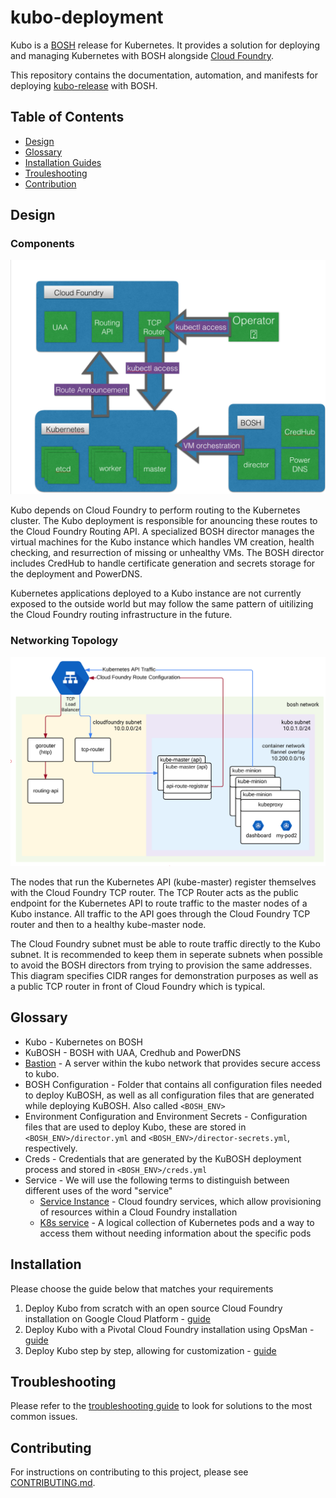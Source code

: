 # kubo-deployment

Kubo is a [BOSH](https://bosh.io/) release for Kubernetes. It provides a solution for deploying and managing Kubernetes with BOSH alongside [Cloud Foundry](https://cloudfoundry.org). 

This repository contains the documentation, automation, and manifests for deploying [kubo-release](https://github.com/pivotal-cf-experimental/kubo-release) with BOSH.

## Table of Contents

- [Design](#design)
- [Glossary](#glossary)
- [Installation Guides](#installation)
- [Trouleshooting](#troubleshooting)
- [Contribution](#contributing)

## Design

### Components

![Components of Kubo](docs/images/kubo-components.png)

Kubo depends on Cloud Foundry to perform routing to the Kubernetes cluster. The Kubo deployment is responsible for anouncing these routes to the Cloud Foundry Routing API. A specialized BOSH director manages the virtual machines for the Kubo instance which handles VM creation, health checking, and resurrection of missing or unhealthy VMs. The BOSH director includes CredHub to handle certificate generation and secrets storage for the deployment and PowerDNS.

Kubernetes applications deployed to a Kubo instance are not currently exposed to the outside world but may follow the same pattern of uitilizing the Cloud Foundry routing infrastructure in the future.

### Networking Topology

![Diagram describing how traffic is routed to Kubo](docs/images/kubo-network.png)

The nodes that run the Kubernetes API (kube-master) register themselves with the Cloud Foundry TCP router. The TCP Router acts as the public endpoint for the Kubernetes API to route traffic to the master nodes of a Kubo instance. All traffic to the API goes through the Cloud Foundry TCP router and then to a healthy kube-master node. 

The Cloud Foundry subnet must be able to route traffic directly to the Kubo subnet. It is recommended to keep them in seperate subnets when possible to avoid the BOSH directors from trying to provision the same addresses. This diagram specifies CIDR ranges for demonstration purposes as well as a public TCP router in front of Cloud Foundry which is typical.

## Glossary

- Kubo - Kubernetes on BOSH
- KuBOSH - BOSH with UAA, Credhub and PowerDNS
- [Bastion](https://en.wikipedia.org/wiki/Jump_server) - A server within the kubo network that provides secure access to kubo.
- BOSH Configuration - Folder that contains all configuration files needed to deploy KuBOSH, as well as all 
configuration files that are generated while deploying KuBOSH. Also called `<BOSH_ENV>`
- Environment Configuration and Environment Secrets - Configuration files that are used to deploy Kubo, these
are stored in `<BOSH_ENV>/director.yml` and `<BOSH_ENV>/director-secrets.yml`, respectively.
- Creds - Credentials that are generated by the KuBOSH deployment process and stored in `<BOSH_ENV>/creds.yml`
- Service - We will use the following terms to distinguish between different uses of the word "service"
  - [Service Instance](https://docs.cloudfoundry.org/devguide/services) - Cloud foundry services, which allow 
    provisioning of resources within a Cloud Foundry installation
  - [K8s service](https://kubernetes.io/docs/user-guide/services) - A logical collection of Kubernetes pods and
    a way to access them without needing information about the specific pods

## Installation

Please choose the guide below that matches your requirements

1. Deploy Kubo from scratch with an open source Cloud Foundry installation on Google Cloud Platform - [guide](docs/guides/gcp-oss-cf)
1. Deploy Kubo with a Pivotal Cloud Foundry installation using OpsMan - [guide](docs/guides/opsman-installation.md)
1. Deploy Kubo step by step, allowing for customization - [guide](docs/guides/customized-installation.md)

## Troubleshooting

Please refer to the [troubleshooting guide](docs/troubleshooting.md) to look for solutions to the most common issues. 

## Contributing

For instructions on contributing to this project, please see [CONTRIBUTING.md](CONTRIBUTING.md).
